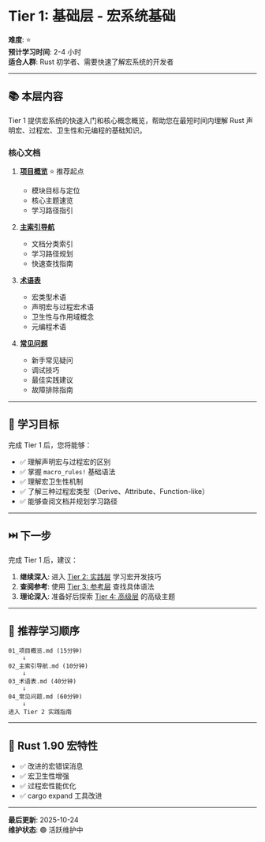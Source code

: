 # Tier 1: 基础层 - 宏系统基础

**难度**: ⭐  
**预计学习时间**: 2-4 小时  
**适合人群**: Rust 初学者、需要快速了解宏系统的开发者

---

## 📚 本层内容

Tier 1 提供宏系统的快速入门和核心概念概览，帮助您在最短时间内理解 Rust 声明宏、过程宏、卫生性和元编程的基础知识。

### 核心文档

1. **[项目概览](./01_项目概览.md)** ⭐ 推荐起点
   - 模块目标与定位
   - 核心主题速览
   - 学习路径指引

2. **[主索引导航](./02_主索引导航.md)**
   - 文档分类索引
   - 学习路径规划
   - 快速查找指南

3. **[术语表](./03_术语表.md)**
   - 宏类型术语
   - 声明宏与过程宏术语
   - 卫生性与作用域概念
   - 元编程术语

4. **[常见问题](./04_常见问题.md)**
   - 新手常见疑问
   - 调试技巧
   - 最佳实践建议
   - 故障排除指南

---

## 🎯 学习目标

完成 Tier 1 后，您将能够：

- ✅ 理解声明宏与过程宏的区别
- ✅ 掌握 `macro_rules!` 基础语法
- ✅ 理解宏卫生性机制
- ✅ 了解三种过程宏类型（Derive、Attribute、Function-like）
- ✅ 能够查阅文档并规划学习路径

---

## ⏭️ 下一步

完成 Tier 1 后，建议：

1. **继续深入**: 进入 [Tier 2: 实践层](../tier_02_guides/) 学习宏开发技巧
2. **查阅参考**: 使用 [Tier 3: 参考层](../tier_03_references/) 查找具体语法
3. **理论深入**: 准备好后探索 [Tier 4: 高级层](../tier_04_advanced/) 的高级主题

---

## 📖 推荐学习顺序

```text
01_项目概览.md (15分钟)
    ↓
02_主索引导航.md (10分钟)
    ↓
03_术语表.md (40分钟)
    ↓
04_常见问题.md (60分钟)
    ↓
进入 Tier 2 实践指南
```

---

## 🌟 Rust 1.90 宏特性

- ✅ 改进的宏错误消息
- ✅ 宏卫生性增强
- ✅ 过程宏性能优化
- ✅ cargo expand 工具改进

---

**最后更新**: 2025-10-24  
**维护状态**: 🟢 活跃维护中
